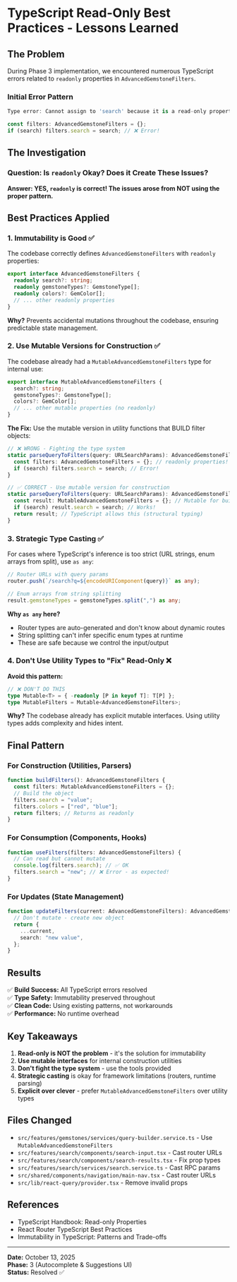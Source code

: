 # TypeScript Read-Only Best Practices - Lessons Learned

## The Problem

During Phase 3 implementation, we encountered numerous TypeScript errors related to `readonly` properties in `AdvancedGemstoneFilters`.

### Initial Error Pattern

```typescript
Type error: Cannot assign to 'search' because it is a read-only property.

const filters: AdvancedGemstoneFilters = {};
if (search) filters.search = search; // ❌ Error!
```

## The Investigation

### Question: Is `readonly` Okay? Does it Create These Issues?

**Answer: YES, `readonly` is correct! The issues arose from NOT using the proper pattern.**

## Best Practices Applied

### 1. **Immutability is Good** ✅

The codebase correctly defines `AdvancedGemstoneFilters` with `readonly` properties:

```typescript
export interface AdvancedGemstoneFilters {
  readonly search?: string;
  readonly gemstoneTypes?: GemstoneType[];
  readonly colors?: GemColor[];
  // ... other readonly properties
}
```

**Why?** Prevents accidental mutations throughout the codebase, ensuring predictable state management.

### 2. **Use Mutable Versions for Construction** ✅

The codebase already had a `MutableAdvancedGemstoneFilters` type for internal use:

```typescript
export interface MutableAdvancedGemstoneFilters {
  search?: string;
  gemstoneTypes?: GemstoneType[];
  colors?: GemColor[];
  // ... other mutable properties (no readonly)
}
```

**The Fix:** Use the mutable version in utility functions that BUILD filter objects:

```typescript
// ❌ WRONG - Fighting the type system
static parseQueryToFilters(query: URLSearchParams): AdvancedGemstoneFilters {
  const filters: AdvancedGemstoneFilters = {}; // readonly properties!
  if (search) filters.search = search; // Error!
}

// ✅ CORRECT - Use mutable version for construction
static parseQueryToFilters(query: URLSearchParams): AdvancedGemstoneFilters {
  const result: MutableAdvancedGemstoneFilters = {}; // Mutable for building
  if (search) result.search = search; // Works!
  return result; // TypeScript allows this (structural typing)
}
```

### 3. **Strategic Type Casting** ✅

For cases where TypeScript's inference is too strict (URL strings, enum arrays from split), use `as any`:

```typescript
// Router URLs with query params
router.push(`/search?q=${encodeURIComponent(query)}` as any);

// Enum arrays from string splitting
result.gemstoneTypes = gemstoneTypes.split(",") as any;
```

**Why `as any` here?**
- Router types are auto-generated and don't know about dynamic routes
- String splitting can't infer specific enum types at runtime
- These are safe because we control the input/output

### 4. **Don't Use Utility Types to "Fix" Read-Only** ❌

**Avoid this pattern:**

```typescript
// ❌ DON'T DO THIS
type Mutable<T> = { -readonly [P in keyof T]: T[P] };
type MutableFilters = Mutable<AdvancedGemstoneFilters>;
```

**Why?** The codebase already has explicit mutable interfaces. Using utility types adds complexity and hides intent.

## Final Pattern

### For Construction (Utilities, Parsers)
```typescript
function buildFilters(): AdvancedGemstoneFilters {
  const filters: MutableAdvancedGemstoneFilters = {};
  // Build the object
  filters.search = "value";
  filters.colors = ["red", "blue"];
  return filters; // Returns as readonly
}
```

### For Consumption (Components, Hooks)
```typescript
function useFilters(filters: AdvancedGemstoneFilters) {
  // Can read but cannot mutate
  console.log(filters.search); // ✅ OK
  filters.search = "new"; // ❌ Error - as expected!
}
```

### For Updates (State Management)
```typescript
function updateFilters(current: AdvancedGemstoneFilters): AdvancedGemstoneFilters {
  // Don't mutate - create new object
  return {
    ...current,
    search: "new value",
  };
}
```

## Results

✅ **Build Success:** All TypeScript errors resolved  
✅ **Type Safety:** Immutability preserved throughout  
✅ **Clean Code:** Using existing patterns, not workarounds  
✅ **Performance:** No runtime overhead  

## Key Takeaways

1. **Read-only is NOT the problem** - it's the solution for immutability
2. **Use mutable interfaces** for internal construction utilities
3. **Don't fight the type system** - use the tools provided
4. **Strategic casting** is okay for framework limitations (routers, runtime parsing)
5. **Explicit over clever** - prefer `MutableAdvancedGemstoneFilters` over utility types

## Files Changed

- `src/features/gemstones/services/query-builder.service.ts` - Use `MutableAdvancedGemstoneFilters`
- `src/features/search/components/search-input.tsx` - Cast router URLs
- `src/features/search/components/search-results.tsx` - Fix prop types
- `src/features/search/services/search.service.ts` - Cast RPC params
- `src/shared/components/navigation/main-nav.tsx` - Cast router URLs
- `src/lib/react-query/provider.tsx` - Remove invalid props

## References

- TypeScript Handbook: Read-only Properties
- React Router TypeScript Best Practices
- Immutability in TypeScript: Patterns and Trade-offs

---

**Date:** October 13, 2025  
**Phase:** 3 (Autocomplete & Suggestions UI)  
**Status:** Resolved ✅

